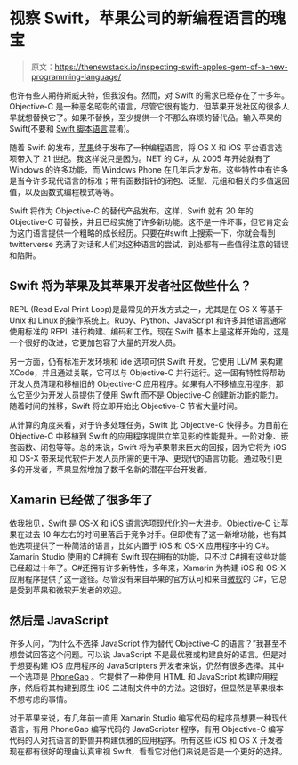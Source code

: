 # 视察 Swift，苹果公司的新编程语言的瑰宝

> 原文：<https://thenewstack.io/inspecting-swift-apples-gem-of-a-new-programming-language/>

也许有些人期待斯威夫特，但我没有。然而，对 Swift 的需求已经存在了十多年。Objective-C 是一种恶名昭彰的语言，尽管它很有能力，但苹果开发社区的很多人早就想替换它了。如果不替换，至少提供一个不那么麻烦的替代品。输入苹果的 Swift(不要和 [Swift 脚本语言](http://swift-lang.org/)混淆)。

随着 Swift 的发布，[苹果](http://www.apple.com)终于发布了一种编程语言，将 OS X 和 iOS 平台语言选项带入了 21 世纪。我这样说只是因为。NET 的 C#，从 2005 年开始就有了 Windows 的许多功能，而 Windows Phone 在几年后才发布。这些特性中有许多是当今许多现代语言的标准；带有函数指针的闭包、泛型、元组和相关的多值返回值，以及函数式编程模式等等。

Swift 将作为 Objective-C 的替代产品发布。这样，Swift 就有 20 年的 Objective-C 可替换，并且已经实施了许多新功能。这不是一件坏事，但它肯定会为这门语言提供一个粗略的成长经历。只要在#swift 上搜索一下，你就会看到 twitterverse 充满了对话和人们对这种语言的尝试，到处都有一些值得注意的错误和陷阱。

## Swift 将为苹果及其苹果开发者社区做些什么？

REPL (Read Eval Print Loop)是最常见的开发方式之一，尤其是在 OS X 等基于 Unix 和 Linux 的操作系统上。Ruby、Python、JavaScript 和许多其他语言通常使用标准的 REPL 进行构建、编码和工作。现在 Swift 基本上是这样开始的，这是一个很好的改进，它更加包容了大量的开发人员。

另一方面，仍有标准开发环境和 ide 选项可供 Swift 开发。它使用 LLVM 来构建 XCode，并且通过关联，它可以与 Objective-C 并行运行。这一固有特性将帮助开发人员清理和移植旧的 Objective-C 应用程序。如果有人不移植应用程序，那么它至少为开发人员提供了使用 Swift 而不是 Objective-C 创建新功能的能力。随着时间的推移，Swift 将立即开始比 Objective-C 节省大量时间。

从计算的角度来看，对于许多处理任务，Swift 比 Objective-C 快得多。为目前在 Objective-C 中移植到 Swift 的应用程序提供立竿见影的性能提升。一阶对象、嵌套函数、闭包等等。总的来说，Swift 将为苹果带来巨大的回报，因为它将为 iOS 和 OS-X 带来现代软件开发人员所需的更干净、更现代的语言功能。通过吸引更多的开发者，苹果显然增加了数千名新的潜在平台开发者。

## Xamarin 已经做了很多年了

依我拙见，Swift 是 OS-X 和 iOS 语言选项现代化的一大进步。Objective-C 让苹果在过去 10 年左右的时间里落后于竞争对手。但即使有了这一新增功能，也有其他选项提供了一种简洁的语言，比如内置于 iOS 和 OS-X 应用程序中的 C#。Xamarin Studio 使用的 C#拥有 Swift 现在拥有的功能，只不过 C#拥有这些功能已经超过十年了。C#还拥有许多新特性，多年来，Xamarin 为构建 iOS 和 OS-X 应用程序提供了这一途径。尽管没有来自苹果的官方认可和来自[微软](http://www.microsoft.com)的 C#，它总是受到苹果和微软开发者的欢迎。

## 然后是 JavaScript

许多人问，“为什么不选择 JavaScript 作为替代 Objective-C 的语言？”我甚至不想尝试回答这个问题。可以说 JavaScript 不是最优雅或构建良好的语言。但是对于想要构建 iOS 应用程序的 JavaScripters 开发者来说，仍然有很多选择。其中一个选项是 [PhoneGap](http://phonegap.com/) 。它提供了一种使用 HTML 和 JavaScript 构建应用程序，然后将其构建到原生 iOS 二进制文件中的方法。这很好，但显然是苹果根本不想考虑的事情。

对于苹果来说，有几年前一直用 Xamarin Studio 编写代码的程序员想要一种现代语言，有用 PhoneGap 编写代码的 JavaScripter 程序，有用 Objective-C 编写代码的人对抗语言的野兽并构建优雅的应用程序。所有这些 iOS 和 OS X 开发者现在都有很好的理由认真审视 Swift，看看它对他们来说是否是一个更好的选择。

<svg xmlns:xlink="http://www.w3.org/1999/xlink" viewBox="0 0 68 31" version="1.1"><title>Group</title> <desc>Created with Sketch.</desc></svg>